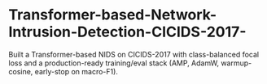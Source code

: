 # Transformer-based-Network-Intrusion-Detection-CICIDS-2017-
Built a Transformer-based NIDS on CICIDS-2017 with class-balanced focal loss and a production-ready training/eval stack (AMP, AdamW, warmup-cosine, early-stop on macro-F1).
